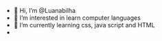 - 👋 Hi, I’m @Luanabilha
- 👀 I’m interested in learn computer languages
- 🌱 I’m currently learning css, java script and HTML
-


